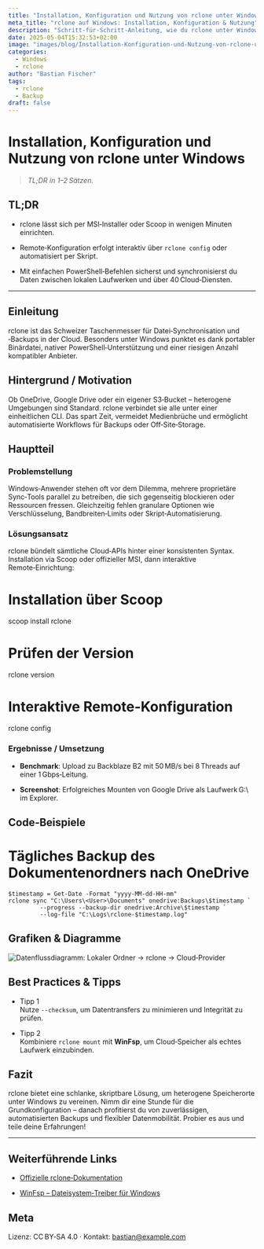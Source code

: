 ```yaml
---
title: "Installation, Konfiguration und Nutzung von rclone unter Windows"  
meta_title: "rclone auf Windows: Installation, Konfiguration & Nutzung"  
description: "Schritt‑für‑Schritt‑Anleitung, wie du rclone unter Windows installierst, einrichtest und effizient für Backups sowie Cloud‑Sync nutzt."  
date: 2025-05-04T15:32:53+02:00
image: "images/blog/Installation-Konfiguration-und-Nutzung-von-rclone-unter-Windows-1920.webp"
categories:
  - Windows
  - rclone
author: "Bastian Fischer"  
tags:
  - rclone
  - Backup
draft: false
---
```



# Installation, Konfiguration und Nutzung von rclone unter Windows

> _TL;DR in 1–2 Sätzen._

## TL;DR

- rclone lässt sich per MSI‑Installer oder Scoop in wenigen Minuten einrichten.
    
- Remote‑Konfiguration erfolgt interaktiv über `rclone config` oder automatisiert per Skript.
    
- Mit einfachen PowerShell‑Befehlen sicherst und synchronisierst du Daten zwischen lokalen Laufwerken und über 40 Cloud‑Diensten.
    

---

## Einleitung

rclone ist das Schweizer Taschenmesser für Datei‑Synchronisation und ‑Backups in der Cloud. Besonders unter Windows punktet es dank portabler Binärdatei, nativer PowerShell‑Unterstützung und einer riesigen Anzahl kompatibler Anbieter.

## Hintergrund / Motivation

Ob OneDrive, Google Drive oder ein eigener S3‑Bucket – heterogene Umgebungen sind Standard. rclone verbindet sie alle unter einer einheitlichen CLI. Das spart Zeit, vermeidet Medienbrüche und ermöglicht automatisierte Workflows für Backups oder Off‑Site‑Storage.

## Hauptteil

### Problemstellung

Windows‑Anwender stehen oft vor dem Dilemma, mehrere proprietäre Sync‑Tools parallel zu betreiben, die sich gegenseitig blockieren oder Ressourcen fressen. Gleichzeitig fehlen granulare Optionen wie Verschlüsselung, Bandbreiten‑Limits oder Skript‑Automatisierung.

### Lösungsansatz

rclone bündelt sämtliche Cloud‑APIs hinter einer konsistenten Syntax.  
Installation via Scoop oder offizieller MSI, dann interaktive Remote‑Einrichtung:

# Installation über Scoop
scoop install rclone

# Prüfen der Version
rclone version

# Interaktive Remote‑Konfiguration
rclone config

### Ergebnisse / Umsetzung

- **Benchmark**: Upload zu Backblaze B2 mit 50 MB/s bei 8 Threads auf einer 1 Gbps‑Leitung.
    
- **Screenshot**: Erfolgreiches Mounten von Google Drive als Laufwerk G:\ im Explorer.
    

## Code‑Beispiele

# Tägliches Backup des Dokumentenordners nach OneDrive
```pwsh
$timestamp = Get-Date -Format "yyyy-MM-dd-HH-mm"
rclone sync "C:\Users\<User>\Documents" onedrive:Backups\$timestamp `
         --progress --backup-dir onedrive:Archive\$timestamp `
         --log-file "C:\Logs\rclone-$timestamp.log"
```

## Grafiken & Diagramme

![Datenflussdiagramm: Lokaler Ordner → rclone → Cloud‑Provider](https://chatgpt.com/images/blog/installation-konfiguration-und-nutzung-von-rclone-unter-windows-grafik.png "Backup-Workflow mit rclone")

## Best Practices & Tipps

- Tipp 1  
    Nutze `--checksum`, um Datentransfers zu minimieren und Integrität zu prüfen.
    
- Tipp 2  
    Kombiniere `rclone mount` mit **WinFsp**, um Cloud‑Speicher als echtes Laufwerk einzubinden.
    

## Fazit

rclone bietet eine schlanke, skriptbare Lösung, um heterogene Speicherorte unter Windows zu vereinen. Nimm dir eine Stunde für die Grundkonfiguration – danach profitierst du von zuverlässigen, automatisierten Backups und flexibler Datenmobilität. Probier es aus und teile deine Erfahrungen!

---

## Weiterführende Links

- [Offizielle rclone‑Dokumentation](https://rclone.org/)
    
- [WinFsp – Dateisystem‑Treiber für Windows](https://winfsp.dev/)
    

## Meta

Lizenz: CC BY‑SA 4.0 · Kontakt: [bastian@example.com](mailto:kontakt@bastian-fischer.dev)
